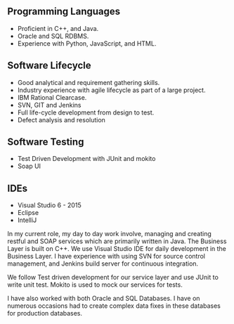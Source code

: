 ## Programming Languages
*	Proficient in C++, and Java.
* Oracle and SQL RDBMS.
*	Experience with Python, JavaScript, and HTML.

## Software Lifecycle
*	Good analytical and requirement gathering skills. 
*	Industry experience with agile lifecycle as part of a large project. 
*	IBM Rational Clearcase.
*	SVN, GIT and Jenkins
*	Full life-cycle development from design to test. 
*	Defect analysis and resolution

## Software Testing
* Test Driven Development with JUnit and mokito
*	Soap UI

## IDEs
*	Visual Studio 6 - 2015
* Eclipse
*	IntelliJ

In my current role, my day to day work involve, managing and creating restful and SOAP services which are primarily written in Java. The Business Layer is built on C++. We use Visual Studio IDE for daily development in the Business Layer. I have experience with using SVN for source control management, and Jenkins build server for continuous integration.

We follow Test driven development for our service layer and use JUnit to write unit test. Mokito is used to mock our services for tests.

I have also worked  with both Oracle and SQL Databases. I have on numerous occasions had to create complex data fixes in these databases for production databases. 
